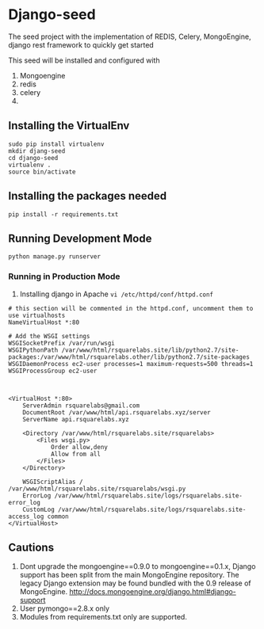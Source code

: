 # Django-seed
The seed project with the implementation of REDIS, Celery, MongoEngine, django rest framework to quickly get started 

This seed will be installed and configured with 

1. Mongoengine
2. redis 
3. celery
4. 
 


## Installing the VirtualEnv
```
sudo pip install virtualenv
mkdir djang-seed
cd django-seed
virtualenv . 
source bin/activate
```

## Installing the packages needed
```
pip install -r requirements.txt
```



## Running Development Mode
```
python manage.py runserver
```

### Running in Production Mode 

1. Installing django in Apache
`vi /etc/httpd/conf/httpd.conf `
```
# this section will be commented in the httpd.conf, uncomment them to use virtualhosts
NameVirtualHost *:80

# Add the WSGI settings
WSGISocketPrefix /var/run/wsgi
WSGIPythonPath /var/www/html/rsquarelabs.site/lib/python2.7/site-packages:/var/www/html/rsquarelabs.other/lib/python2.7/site-packages
WSGIDaemonProcess ec2-user processes=1 maximum-requests=500 threads=1
WSGIProcessGroup ec2-user



<VirtualHost *:80>
    ServerAdmin rsquarelabs@gmail.com
    DocumentRoot /var/www/html/api.rsquarelabs.xyz/server
    ServerName api.rsquarelabs.xyz

    <Directory /var/www/html/rsquarelabs.site/rsquarelabs>
        <Files wsgi.py>
            Order allow,deny
            Allow from all
        </Files>
    </Directory>
 
    WSGIScriptAlias / /var/www/html/rsquarelabs.site/rsquarelabs/wsgi.py
    ErrorLog /var/www/html/rsquarelabs.site/logs/rsquarelabs.site-error_log
    CustomLog /var/www/html/rsquarelabs.site/logs/rsquarelabs.site-access_log common
</VirtualHost>
```

## Cautions 
1. Dont upgrade the mongoengine==0.9.0  to mongoengine==0.1.x, Django support has been split from the main MongoEngine repository. The legacy Django extension may be found bundled with the 0.9 release of MongoEngine. http://docs.mongoengine.org/django.html#django-support
2. User pymongo==2.8.x only 
3. Modules from requirements.txt only are supported. 


